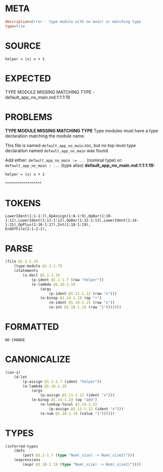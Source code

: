 # META
~~~ini
description=Error - type module with no main! or matching type
type=file
~~~
# SOURCE
~~~roc
helper = |x| x + 1
~~~
# EXPECTED
TYPE MODULE MISSING MATCHING TYPE - default_app_no_main.md:1:1:1:19
# PROBLEMS
**TYPE MODULE MISSING MATCHING TYPE**
Type modules must have a type declaration matching the module name.

This file is named `default_app_no_main`.roc, but no top-level type declaration named `default_app_no_main` was found.

Add either:
`default_app_no_main := ...` (nominal type)
or:
`default_app_no_main : ...` (type alias)
**default_app_no_main.md:1:1:1:19:**
```roc
helper = |x| x + 1
```
^^^^^^^^^^^^^^^^^^


# TOKENS
~~~zig
LowerIdent(1:1-1:7),OpAssign(1:8-1:9),OpBar(1:10-1:11),LowerIdent(1:11-1:12),OpBar(1:12-1:13),LowerIdent(1:14-1:15),OpPlus(1:16-1:17),Int(1:18-1:19),
EndOfFile(2:1-2:1),
~~~
# PARSE
~~~clojure
(file @1.1-1.19
	(type-module @1.1-1.7)
	(statements
		(s-decl @1.1-1.19
			(p-ident @1.1-1.7 (raw "helper"))
			(e-lambda @1.10-1.19
				(args
					(p-ident @1.11-1.12 (raw "x")))
				(e-binop @1.14-1.19 (op "+")
					(e-ident @1.14-1.15 (raw "x"))
					(e-int @1.18-1.19 (raw "1")))))))
~~~
# FORMATTED
~~~roc
NO CHANGE
~~~
# CANONICALIZE
~~~clojure
(can-ir
	(d-let
		(p-assign @1.1-1.7 (ident "helper"))
		(e-lambda @1.10-1.19
			(args
				(p-assign @1.11-1.12 (ident "x")))
			(e-binop @1.14-1.19 (op "add")
				(e-lookup-local @1.14-1.15
					(p-assign @1.11-1.12 (ident "x")))
				(e-num @1.18-1.19 (value "1"))))))
~~~
# TYPES
~~~clojure
(inferred-types
	(defs
		(patt @1.1-1.7 (type "Num(_size) -> Num(_size2)")))
	(expressions
		(expr @1.10-1.19 (type "Num(_size) -> Num(_size2)"))))
~~~
